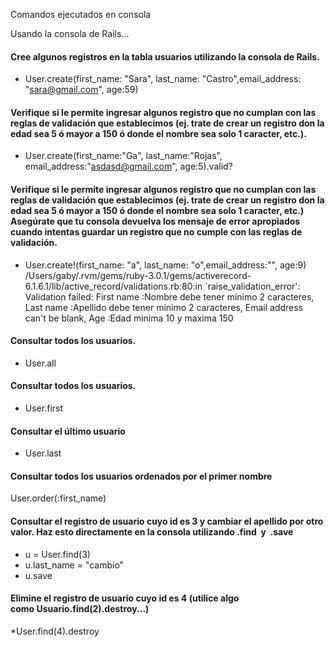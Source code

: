 Comandos ejecutados en consola

Usando la consola de Rails...

#### Cree algunos registros en la tabla usuarios utilizando la consola de Rails.
* User.create(first_name: "Sara", last_name: "Castro",email_address: "sara@gmail.com", age:59) 

#### Verifique si le permite ingresar algunos registro que no cumplan con las reglas de validación que establecimos (ej. trate de crear un registro don la edad sea 5 ó mayor a 150 ó donde el nombre sea solo 1 caracter, etc.).
* User.create(first_name:"Ga", last_name:"Rojas", email_address:"asdasd@gmail.com", age:5).valid?

#### Verifique si le permite ingresar algunos registro que no cumplan con las reglas de validación que establecimos (ej. trate de crear un registro don la edad sea 5 ó mayor a 150 ó donde el nombre sea solo 1 caracter, etc.) Asegúrate que tu consola devuelva los mensaje de error apropiados cuando intentas guardar un registro que no cumple con las reglas de validación.
* User.create!(first_name: "a", last_name: "o",email_address:"", age:9) /Users/gaby/.rvm/gems/ruby-3.0.1/gems/activerecord-6.1.6.1/lib/active_record/validations.rb:80:in `raise_validation_error': Validation failed: First name :Nombre debe tener minimo 2 caracteres, Last name :Apellido debe tener minimo 2 caracteres, Email address can't be blank, Age :Edad minima 10 y maxima 150

#### Consultar todos los usuarios.
* User.all

#### Consultar todos los usuarios.
* User.first

#### Consultar el último usuario
* User.last

#### Consultar todos los usuarios ordenados por el primer nombre
User.order(:first_name)

#### Consultar el registro de usuario cuyo id es 3 y cambiar el apellido por otro valor. Haz esto directamente en la consola utilizando .find  y  .save
* u = User.find(3)
* u.last_name = "cambio" 
* u.save

#### Elimine el registro de usuario cuyo id es 4 (utilice algo como Usuario.find(2).destroy...) 
*User.find(4).destroy
